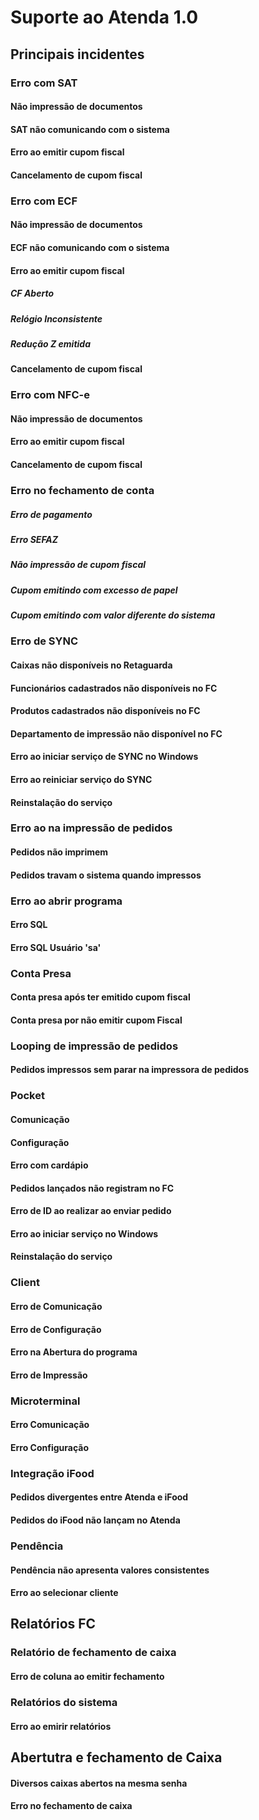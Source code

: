 <!-- TITLE: Suporte Atenda 1.0 -->
<!-- SUBTITLE: Mapa de incidentes para Help Desk-->



# Suporte ao Atenda 1.0
## Principais incidentes

### Erro com SAT
#### **Não impressão de documentos**

#### **SAT não comunicando com o sistema**

#### **Erro ao emitir cupom fiscal**

#### **Cancelamento de cupom fiscal**


### Erro com ECF
#### **Não impressão de documentos**
#### **ECF não comunicando com o sistema**
#### **Erro ao emitir cupom fisca**l
##### **CF Aberto**
##### **Relógio Inconsistente**
##### **Redução Z emitida**
#### **Cancelamento de cupom fiscal**

### Erro com NFC-e
#### **Não impressão de documentos**
#### **Erro ao emitir cupom fiscal**
#### **Cancelamento de cupom fiscal**

### Erro no fechamento de conta
##### **Erro de pagamento**
##### **Erro SEFAZ**
##### **Não impressão de cupom fiscal**
##### **Cupom emitindo com excesso de papel**
##### **Cupom emitindo com valor diferente do sistema**

### Erro de SYNC
#### **Caixas não disponíveis no Retaguarda**
#### **Funcionários cadastrados não disponíveis no FC**
#### **Produtos cadastrados não disponíveis no FC**
#### **Departamento de impressão não disponível no FC**
#### **Erro ao iniciar serviço de SYNC no Windows**
#### **Erro ao reiniciar serviço do SYNC**
#### Reinstalação do serviço

### Erro ao na impressão de pedidos
#### **Pedidos não imprimem**
#### **Pedidos travam o sistema quando impressos**

### Erro ao abrir programa
#### **Erro SQL**
#### **Erro SQL Usuário 'sa'**

### Conta Presa
#### **Conta presa após ter emitido cupom fiscal**
#### **Conta presa por não emitir cupom Fiscal**


### Looping de impressão de pedidos
#### **Pedidos impressos sem parar na impressora de pedidos**


### Pocket 
#### **Comunicação**
#### **Configuração**
#### **Erro com cardápio**
#### **Pedidos lançados não registram no FC**
#### **Erro de ID ao realizar ao enviar pedido**
#### **Erro ao iniciar serviço no Windows**
#### **Reinstalação do serviço**

### Client 
#### **Erro de Comunicação**
#### **Erro de Configuração**
#### **Erro na Abertura do programa**
#### **Erro de Impressão**

### Microterminal
#### **Erro Comunicação**
#### **Erro Configuração**

### Integração iFood
#### **Pedidos divergentes entre Atenda e iFood**
#### **Pedidos do iFood não lançam no Atenda**

### Pendência 
#### **Pendência não apresenta valores consistentes**
#### **Erro ao selecionar cliente**

## Relatórios FC
### Relatório de fechamento de caixa
#### **Erro de coluna ao emitir fechamento**


### Relatórios do sistema
#### **Erro ao emirir relatórios**

## Abertutra e fechamento de Caixa
#### **Diversos caixas abertos na mesma senha**
#### **Erro no fechamento de caixa**